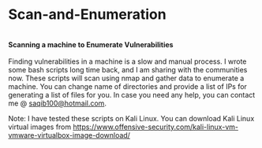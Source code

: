 # Scan-and-Enumeration
<br><b> Scanning a machine to Enumerate Vulnerabilities</b></br>
<br>Finding vulnerabilities in a machine is a slow and manual process. I wrote some bash scripts long time back, and I am sharing with the communities now. These scripts will scan using nmap and gather data to enumerate a machine. You can change name of directories and provide a list of IPs for generating a list of files for you. In case you need any help, you can contact me @ saqib100@hotmail.com. </br>

Note: I have tested these scripts on Kali Linux. You can download Kali Linux virtual images from https://www.offensive-security.com/kali-linux-vm-vmware-virtualbox-image-download/

